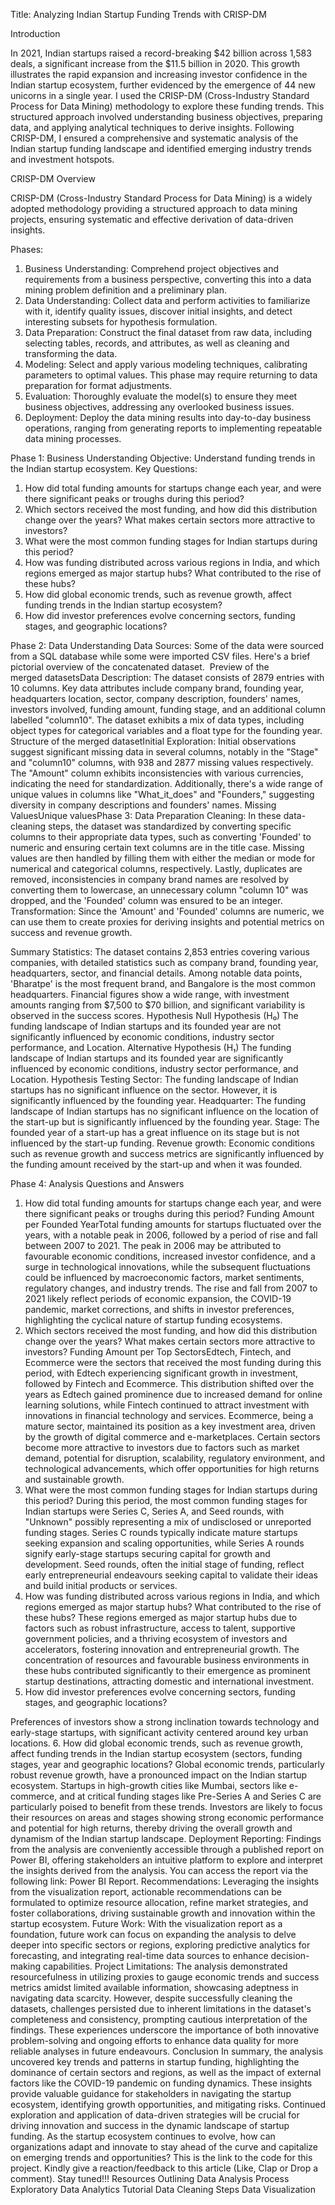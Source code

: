 Title: Analyzing Indian Startup Funding Trends with CRISP-DM

Introduction

In 2021, Indian startups raised a record-breaking $42 billion across 1,583 deals, a significant increase from the $11.5 billion in 2020. This growth illustrates the rapid expansion and increasing investor confidence in the Indian startup ecosystem, further evidenced by the emergence of 44 new unicorns in a single year. I used the CRISP-DM (Cross-Industry Standard Process for Data Mining) methodology to explore these funding trends. This structured approach involved understanding business objectives, preparing data, and applying analytical techniques to derive insights. Following CRISP-DM, I ensured a comprehensive and systematic analysis of the Indian startup funding landscape and identified emerging industry trends and investment hotspots.

CRISP-DM Overview

CRISP-DM (Cross-Industry Standard Process for Data Mining) is a widely adopted methodology providing a structured approach to data mining projects, ensuring systematic and effective derivation of data-driven insights.

Phases:
1. Business Understanding: Comprehend project objectives and requirements from a business perspective, converting this into a data mining problem definition and a preliminary plan.
2. Data Understanding: Collect data and perform activities to familiarize with it, identify quality issues, discover initial insights, and detect interesting subsets for hypothesis formulation.
3. Data Preparation: Construct the final dataset from raw data, including selecting tables, records, and attributes, as well as cleaning and transforming the data.
4. Modeling: Select and apply various modeling techniques, calibrating parameters to optimal values. This phase may require returning to data preparation for format adjustments.
5. Evaluation: Thoroughly evaluate the model(s) to ensure they meet business objectives, addressing any overlooked business issues.
6. Deployment: Deploy the data mining results into day-to-day business operations, ranging from generating reports to implementing repeatable data mining processes.

Phase 1: Business Understanding
Objective: Understand funding trends in the Indian startup ecosystem.
Key Questions:
1. How did total funding amounts for startups change each year, and were there significant peaks or troughs during this period?
2. Which sectors received the most funding, and how did this distribution change over the years? What makes certain sectors more attractive to investors?
3. What were the most common funding stages for Indian startups during this period?
4. How was funding distributed across various regions in India, and which regions emerged as major startup hubs? What contributed to the rise of these hubs?
5. How did global economic trends, such as revenue growth, affect funding trends in the Indian startup ecosystem?
6. How did investor preferences evolve concerning sectors, funding stages, and geographic locations?

Phase 2: Data Understanding
Data Sources: Some of the data were sourced from a SQL database while some were imported CSV files. Here's a brief pictorial overview of the concatenated dataset. 
Preview of the merged datasetsData Description: The dataset consists of 2879 entries with 10 columns. Key data attributes include company brand, founding year, headquarters location, sector, company description, founders' names, investors involved, funding amount, funding stage, and an additional column labelled "column10". The dataset exhibits a mix of data types, including object types for categorical variables and a float type for the founding year.
Structure of the merged datasetInitial Exploration: Initial observations suggest significant missing data in several columns, notably in the "Stage" and "column10" columns, with 938 and 2877 missing values respectively. The "Amount" column exhibits inconsistencies with various currencies, indicating the need for standardization. Additionally, there's a wide range of unique values in columns like "What_it_does" and "Founders," suggesting diversity in company descriptions and founders' names.
Missing ValuesUnique valuesPhase 3: Data Preparation
Cleaning: In these data-cleaning steps, the dataset was standardized by converting specific columns to their appropriate data types, such as converting 'Founded' to numeric and ensuring certain text columns are in the title case. Missing values are then handled by filling them with either the median or mode for numerical and categorical columns, respectively. Lastly, duplicates are removed, inconsistencies in company brand names are resolved by converting them to lowercase, an unnecessary column "column 10" was dropped, and the 'Founded' column was ensured to be an integer.
Transformation: Since the 'Amount' and 'Founded' columns are numeric, we can use them to create proxies for deriving insights and potential metrics on success and revenue growth.

Summary Statistics: The dataset contains 2,853 entries covering various companies, with detailed statistics such as company brand, founding year, headquarters, sector, and financial details. Among notable data points, 'Bharatpe' is the most frequent brand, and Bangalore is the most common headquarters. Financial figures show a wide range, with investment amounts ranging from $7,500 to $70 billion, and significant variability is observed in the success scores.
Hypothesis
Null Hypothesis (H₀)
The funding landscape of Indian startups and its founded year are not significantly influenced by economic conditions, industry sector performance, and Location.
Alternative Hypothesis (H₁)
The funding landscape of Indian startups and its founded year are significantly influenced by economic conditions, industry sector performance, and Location.
Hypothesis Testing
Sector: The funding landscape of Indian startups has no significant influence on the sector. However, it is significantly influenced by the founding year.
Headquarter: The funding landscape of Indian startups has no significant influence on the location of the start-up but is significantly influenced by the founding year.
Stage: The founded year of a start-up has a great influence on its stage but is not influenced by the start-up funding.
Revenue growth: Economic conditions such as revenue growth and success metrics are significantly influenced by the funding amount received by the start-up and when it was founded. 

Phase 4: Analysis
Questions and Answers
1. How did total funding amounts for startups change each year, and were there significant peaks or troughs during this period?
Funding Amount per Founded YearTotal funding amounts for startups fluctuated over the years, with a notable peak in 2006, followed by a period of rise and fall between 2007 to 2021. The peak in 2006 may be attributed to favourable economic conditions, increased investor confidence, and a surge in technological innovations, while the subsequent fluctuations could be influenced by macroeconomic factors, market sentiments, regulatory changes, and industry trends. The rise and fall from 2007 to 2021 likely reflect periods of economic expansion, the COVID-19 pandemic, market corrections, and shifts in investor preferences, highlighting the cyclical nature of startup funding ecosystems.
2. Which sectors received the most funding, and how did this distribution change over the years? What makes certain sectors more attractive to investors?
Funding Amount per Top SectorsEdtech, Fintech, and Ecommerce were the sectors that received the most funding during this period, with Edtech experiencing significant growth in investment, followed by Fintech and Ecommerce. This distribution shifted over the years as Edtech gained prominence due to increased demand for online learning solutions, while Fintech continued to attract investment with innovations in financial technology and services. Ecommerce, being a mature sector, maintained its position as a key investment area, driven by the growth of digital commerce and e-marketplaces. Certain sectors become more attractive to investors due to factors such as market demand, potential for disruption, scalability, regulatory environment, and technological advancements, which offer opportunities for high returns and sustainable growth.
3. What were the most common funding stages for Indian startups during this period?
During this period, the most common funding stages for Indian startups were Series C, Series A, and Seed rounds, with "Unknown" possibly representing a mix of undisclosed or unreported funding stages. Series C rounds typically indicate mature startups seeking expansion and scaling opportunities, while Series A rounds signify early-stage startups securing capital for growth and development. Seed rounds, often the initial stage of funding, reflect early entrepreneurial endeavours seeking capital to validate their ideas and build initial products or services.
4. How was funding distributed across various regions in India, and which regions emerged as major startup hubs? What contributed to the rise of these hubs?
These regions emerged as major startup hubs due to factors such as robust infrastructure, access to talent, supportive government policies, and a thriving ecosystem of investors and accelerators, fostering innovation and entrepreneurial growth. The concentration of resources and favourable business environments in these hubs contributed significantly to their emergence as prominent startup destinations, attracting domestic and international investment.
5. How did investor preferences evolve concerning sectors, funding stages, and geographic locations?

Preferences of investors show a strong inclination towards technology and early-stage startups, with significant activity centered around key urban locations.
6. How did global economic trends, such as revenue growth, affect funding trends in the Indian startup ecosystem (sectors, funding stages, year and geographic locations?
Global economic trends, particularly robust revenue growth, have a pronounced impact on the Indian startup ecosystem. Startups in high-growth cities like Mumbai, sectors like e-commerce, and at critical funding stages like Pre-Series A and Series C are particularly poised to benefit from these trends. Investors are likely to focus their resources on areas and stages showing strong economic performance and potential for high returns, thereby driving the overall growth and dynamism of the Indian startup landscape.
Deployment
Reporting: Findings from the analysis are conveniently accessible through a published report on Power BI, offering stakeholders an intuitive platform to explore and interpret the insights derived from the analysis. You can access the report via the following link: Power BI Report.
Recommendations: Leveraging the insights from the visualization report, actionable recommendations can be formulated to optimize resource allocation, refine market strategies, and foster collaborations, driving sustainable growth and innovation within the startup ecosystem.
Future Work: With the visualization report as a foundation, future work can focus on expanding the analysis to delve deeper into specific sectors or regions, exploring predictive analytics for forecasting, and integrating real-time data sources to enhance decision-making capabilities.
Project Limitations:
The analysis demonstrated resourcefulness in utilizing proxies to gauge economic trends and success metrics amidst limited available information, showcasing adeptness in navigating data scarcity. However, despite successfully cleaning the datasets, challenges persisted due to inherent limitations in the dataset's completeness and consistency, prompting cautious interpretation of the findings. These experiences underscore the importance of both innovative problem-solving and ongoing efforts to enhance data quality for more reliable analyses in future endeavours.
Conclusion
In summary, the analysis uncovered key trends and patterns in startup funding, highlighting the dominance of certain sectors and regions, as well as the impact of external factors like the COVID-19 pandemic on funding dynamics.
These insights provide valuable guidance for stakeholders in navigating the startup ecosystem, identifying growth opportunities, and mitigating risks. Continued exploration and application of data-driven strategies will be crucial for driving innovation and success in the dynamic landscape of startup funding.
As the startup ecosystem continues to evolve, how can organizations adapt and innovate to stay ahead of the curve and capitalize on emerging trends and opportunities?
This is the link to the code for this project.
Kindly give a reaction/feedback to this article (Like, Clap or Drop a comment).
Stay tuned!!!
Resources
Outlining Data Analysis Process
Exploratory Data Analytics Tutorial
Data Cleaning Steps
Data Visualization